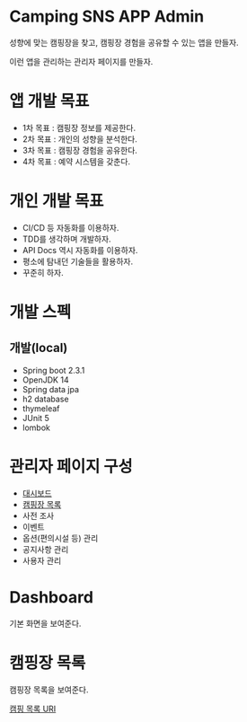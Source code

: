 # Camping SNS APP Admin 

성향에 맞는 캠핑장을 찾고, 캠핑장 경험을 공유할 수 있는 앱을 만들자. 

이런 앱을 관리하는 관리자 페이지를 만들자.

# 앱 개발 목표 
- 1차 목표 : 캠핑장 정보를 제공한다.
- 2차 목표 : 개인의 성향을 분석한다.
- 3차 목표 : 캠핑장 경험을 공유한다.
- 4차 목표 : 예약 시스템을 갖춘다.

# 개인 개발 목표
- CI/CD 등 자동화를 이용하자. 
- TDD를 생각하며 개발하자. 
- API Docs 역시 자동화를 이용하자.
- 평소에 탐내던 기술들을 활용하자.  
- 꾸준히 하자.

# 개발 스펙

## 개발(local)
- Spring boot 2.3.1
- OpenJDK 14
- Spring data jpa
- h2 database
- thymeleaf
- JUnit 5
- lombok


# 관리자 페이지 구성
- [대시보드](#dashboard)
- [캠핑장 목록](#캠핑장-목록)
- 사전 조사
- 이벤트
- 옵션(편의시설 등) 관리
- 공지사항 관리
- 사용자 관리

# Dashboard
기본 화면을 보여준다. 


# 캠핑장 목록

캠핑장 목록을 보여준다. 

[캠핑 목록 URI](https://www.notion.so/03e2cce96f3a4ab38d45e8200b802004)

			




